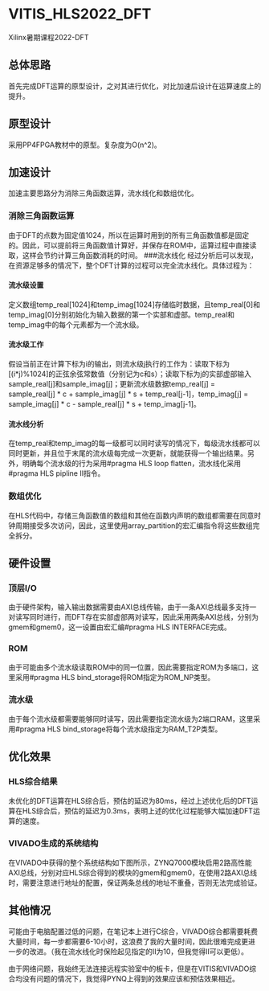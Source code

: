 # VITIS_HLS2022_DFT
Xilinx暑期课程2022-DFT
## 总体思路
首先完成DFT运算的原型设计，之对其进行优化，对比加速后设计在运算速度上的提升。
## 原型设计
采用PP4FPGA教材中的原型。复杂度为O(n^2)。
## 加速设计
加速主要思路分为消除三角函数运算，流水线化和数组优化。
### 消除三角函数运算
由于DFT的点数为固定值1024，所以在运算时用到的所有三角函数值都是固定的。因此，可以提前将三角函数值计算好，并保存在ROM中，运算过程中直接读取，这样会节约计算三角函数消耗的时间。
###流水线化
经过分析后可以发现，在资源足够多的情况下，整个DFT计算的过程可以完全流水线化。具体过程为：
#### 流水级设置
定义数组temp_real[1024]和temp_imag[1024]存储临时数据，且temp_real[0]和temp_imag[0]分别初始化为输入数据的第一个实部和虚部。temp_real和temp_imag中的每个元素都为一个流水级。
#### 流水级工作
假设当前正在计算下标为i的输出，则流水级j执行的工作为：读取下标为[(i*j)%1024]的正弦余弦常数值（分别记为c和s）；读取下标为j的实部虚部输入sample_real[j]和sample_imag[j]；更新流水级数据temp_real[j] = sample_real[j] * c + sample_imag[j] * s + temp_real[j-1]，temp_imag[j] = sample_imag[j] * c - sample_real[j] * s + temp_imag[j-1]。
#### 流水线分析
在temp_real和temp_imag的每一级都可以同时读写的情况下，每级流水线都可以同时更新，并且位于末尾的流水级每完成一次更新，就能获得一个输出结果。另外，明确每个流水级的行为采用#pragma HLS loop flatten，流水线化采用#pragma HLS pipline II指令。
### 数组优化
在HLS代码中，存储三角函数值的数组和其他在函数内声明的数组都需要在同意时钟周期接受多次访问，因此，这里使用array_partition的宏汇编指令将这些数组完全拆分。
## 硬件设置
### 顶层I/O
由于硬件架构，输入输出数据需要由AXI总线传输，由于一条AXI总线最多支持一对读写同时进行，而DFT存在实部虚部两对读写，因此采用两条AXI总线，分别为gmem和gmem0，这一设置由宏汇编#pragma HLS INTERFACE完成。
### ROM
由于可能由多个流水级读取ROM中的同一位置，因此需要指定ROM为多端口，这里采用#pragma HLS bind_storage将ROM指定为ROM_NP类型。
### 流水级
由于每个流水级都需要能够同时读写，因此需要指定流水级为2端口RAM，这里采用#pragma HLS bind_storage将每个流水级指定为RAM_T2P类型。
## 优化效果
### HLS综合结果
未优化的DFT运算在HLS综合后，预估的延迟为80ms，经过上述优化后的DFT运算在HLS综合后，预估的延迟为0.3ms，表明上述的优化过程能够大幅加速DFT运算的速度。
### VIVADO生成的系统结构
在VIVADO中获得的整个系统结构如下图所示，ZYNQ7000模块启用2路高性能AXI总线，分别对应HLS综合得到的模块的gmem和gmem0，在使用2路AXI总线时，需要注意进行地址的配置，保证两条总线的地址不重叠，否则无法完成验证。

## 其他情况
可能由于电脑配置过低的问题，在笔记本上进行C综合，VIVADO综合都需要耗费大量时间，每一步都需要6-10小时，这浪费了我的大量时间，因此很难完成更进一步的改进。（我在流水线化时保险起见指定的II为10，但我觉得II可以更低）。

由于网络问题，我始终无法连接远程实验室中的板卡，但是在VITIS和VIVADO综合均没有问题的情况下，我觉得PYNQ上得到的效果应该和预估效果相近。
